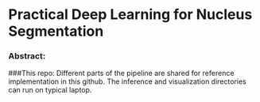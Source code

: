 # Practical Deep Learning for Nucleus Segmentation

### Abstract:



###This repo:
Different parts of the pipeline are shared for reference implementation in this github. 
The inference and visualization directories can run on typical laptop.
